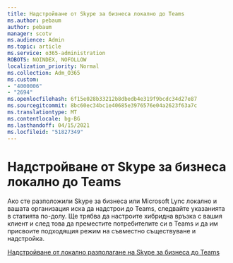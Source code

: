 ```yaml
---
title: Надстройване от Skype за бизнеса локално до Teams
ms.author: pebaum
author: pebaum
manager: scotv
ms.audience: Admin
ms.topic: article
ms.service: o365-administration
ROBOTS: NOINDEX, NOFOLLOW
localization_priority: Normal
ms.collection: Adm_O365
ms.custom:
- "4000006"
- "2694"
ms.openlocfilehash: 6f15e028b33212b8dbedb4e319f9bcdc34d27e87
ms.sourcegitcommit: 8bc60ec34bc1e40685e3976576e04a2623f63a7c
ms.translationtype: MT
ms.contentlocale: bg-BG
ms.lasthandoff: 04/15/2021
ms.locfileid: "51827349"
---
```

# <a name="upgrade-from-skype-for-business-on-premises-to-teams"></a>Надстройване от Skype за бизнеса локално до Teams

Ако сте разположили Skype за бизнеса или Microsoft Lync локално и вашата организация иска да надстрои до Teams, следвайте указанията в статията по-долу. Ще трябва да настроите хибридна връзка с вашия клиент и след това да преместите потребителите си в Teams и да им присвоите подходящия режим на съвместно съществуване и надстройка. 

[Надстройване от локално разполагане на Skype за бизнеса до Teams](https://docs.microsoft.com/MicrosoftTeams/upgrade-to-teams-execute-skypeforbusinesshybridonprem)

